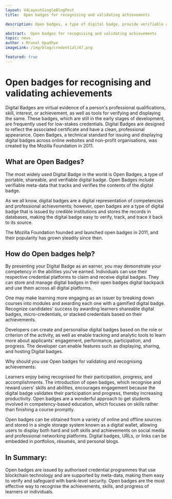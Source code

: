 ```yaml
---
layout: V4LayoutSingleBlogPost
title:  Open badges for recognising and validating achievements

description: Open badges, a type of digital badge, provide verifiable and shareable evidence of achievements and skills.

abstract:  Open badges for recognising and validating achievements
topic: news
author : Mrunal Upadhye
imageLink: /img/blog/credential/47.png

featured: true
---
```


# Open badges for recognising and validating achievements

Digital Badges are virtual evidence of a person's professional qualifications, skill, interest, or achievement, as well as tools for verifying and displaying the same. These badges, which are still in the early stages of development, are frequently used for low-stakes credentials. Digital Badges are designed to reflect the associated certificate and have a clean, professional appearance. Open Badges, a technical standard for issuing and displaying digital badges across online websites and non-profit organisations, was created by the Mozilla Foundation in 2011.

## What are Open Badges?

The most widely used Digital Badge in the world is Open Badges, a type of portable, shareable, and verifiable digital badge. Open Badges include verifiable meta-data that tracks and verifies the contents of the digital badge.

As we all know, digital badges are a digital representation of competencies and professional achievements; however, open badges are a type of digital badge that is issued by credible institutions and stores the records in databases, making the digital badge easy to verify, track, and trace it back to its source.

The Mozilla Foundation founded and launched open badges in 2011, and their popularity has grown steadily since then.

## How do Open badges help?

By presenting your Digital Badge as an earner, you may demonstrate your competency in the abilities you've earned. Individuals can use their respective credential platforms to claim and receive digital badges. They can store and manage digital badges in their open badges digital backpack and use them across all digital platforms.

One may make learning more engaging as an issuer by breaking down courses into modules and awarding each one with a gamified digital badge. Recognize candidates' success by awarding learners shareable digital badges, micro-credentials, or stacked credentials based on their achievements.

Developers can create and personalise digital badges based on the role or criterion of the activity, as well as enable tracking and analytic tools to learn more about applicants' engagement, performance, participation, and progress. The developer can enable features such as displaying, sharing, and hosting Digital badges.

Why should you use Open badges for validating and recognising achievements:

Learners enjoy being recognised for their participation, progress, and accomplishments. The introduction of open badges, which recognise and reward users' skills and abilities, encourages engagement because the digital badge validates their participation and progress, thereby increasing productivity. Open badges are a wonderful approach to get students involved in competency-based education, which focuses on skills rather than finishing a course promptly.

Open badges can be obtained from a variety of online and offline sources and stored in a single storage system known as a digital wallet, allowing users to display both hard and soft skills and achievements on social media and professional networking platforms. Digital badges, URLs, or links can be embedded in portfolios, résumés, and personal blogs.

## In Summary:

Open badges are issued by authorised credential programmes that use blockchain technology and are supported by meta-data, making them easy to verify and safeguard with bank-level security. Open badges are the most effective way to recognise the achievements, skills, and progress of learners or individuals.


